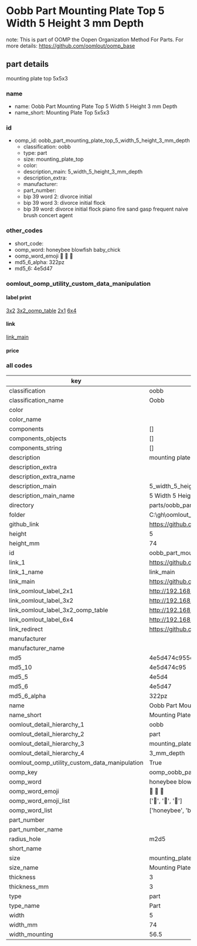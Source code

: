 # Oobb Part Mounting Plate Top 5 Width 5 Height 3 mm Depth  

note: This is part of OOMP the Oopen Organization Method For Parts. For more details: https://github.com/oomlout/oomp_base

##  part details
  



mounting plate top 5x5x3



### name
* name: Oobb Part Mounting Plate Top 5 Width 5 Height 3 mm Depth
* name_short: Mounting Plate Top 5x5x3 
### id
* oomp_id: oobb_part_mounting_plate_top_5_width_5_height_3_mm_depth
  * classification: oobb
  * type: part
  * size: mounting_plate_top
  * color: 
  * description_main: 5_width_5_height_3_mm_depth
  * description_extra: 
  * manufacturer: 
  * part_number: 
  * bip 39 word 2: divorce initial
  * bip 39 word 3: divorce initial flock
  * bip 39 word: divorce initial flock piano fire sand gasp frequent naive brush concert agent

### other_codes
* short_code: 
* oomp_word: honeybee blowfish baby_chick
* oomp_word_emoji :honeybee: :blowfish: :baby_chick:
* md5_6_alpha: 322pz
* md5_6: 4e5d47






### oomlout_oomp_utility_custom_data_manipulation
#### label print
[3x2](http://192.168.1.245:1112/?label=oomp%20322pz)
[3x2_oomp_table](http://192.168.1.108:1112/?label=oomp%20322pz)
[2x1](http://192.168.1.242:1112/?label=oomp%20322pz)
[6x4](http://192.168.1.55:1112/?label=oomp%20322pz)    

#### link

[link_main](https://github.com/oomlout/oomlout_oobb_version_4_generated_parts/tree/main/navigation_oomp/oobb/part/mounting_plate_top/5_width_5_height_3_mm_depth/part)                              

#### price







### all codes 
| key | value |  
| --- | --- |  
| classification | oobb |  
| classification_name | Oobb |  
| color |  |  
| color_name |  |  
| components | [] |  
| components_objects | [] |  
| components_string | [] |  
| description | mounting plate top 5x5x3 |  
| description_extra |  |  
| description_extra_name |  |  
| description_main | 5_width_5_height_3_mm_depth |  
| description_main_name | 5 Width 5 Height 3 mm Depth |  
| directory | parts/oobb_part_mounting_plate_top_5_width_5_height_3_mm_depth |  
| folder | C:\gh\oomlout_oobb_version_4_generated_parts\parts\oobb_part_mounting_plate_top_5_width_5_height_3_mm_depth |  
| github_link | https://github.com/oomlout/oomlout_oomp_part_src/tree/main/parts/oobb_part_mounting_plate_top_5_width_5_height_3_mm_depth |  
| height | 5 |  
| height_mm | 74 |  
| id | oobb_part_mounting_plate_top_5_width_5_height_3_mm_depth |  
| link_1 | https://github.com/oomlout/oomlout_oobb_version_4_generated_parts/tree/main/navigation_oomp/oobb/part/mounting_plate_top/5_width_5_height_3_mm_depth/part |  
| link_1_name | link_main |  
| link_main | https://github.com/oomlout/oomlout_oobb_version_4_generated_parts/tree/main/navigation_oomp/oobb/part/mounting_plate_top/5_width_5_height_3_mm_depth/part |  
| link_oomlout_label_2x1 | http://192.168.1.242:1112/?label=oomp%20322pz |  
| link_oomlout_label_3x2 | http://192.168.1.245:1112/?label=oomp%20322pz |  
| link_oomlout_label_3x2_oomp_table | http://192.168.1.108:1112/?label=oomp%20322pz |  
| link_oomlout_label_6x4 | http://192.168.1.55:1112/?label=oomp%20322pz |  
| link_redirect | https://github.com/oomlout/oomlout_oobb_version_4_generated_parts/tree/main/parts/oobb_mounting_plate_top_05_05_03_rh_m2d5_mo_56d5_nm_pimoroni_pim613_servo_2040 |  
| manufacturer |  |  
| manufacturer_name |  |  
| md5 | 4e5d474c955cac06fcab9a40b29cfa00 |  
| md5_10 | 4e5d474c95 |  
| md5_5 | 4e5d4 |  
| md5_6 | 4e5d47 |  
| md5_6_alpha | 322pz |  
| name | Oobb Part Mounting Plate Top 5 Width 5 Height 3 mm Depth |  
| name_short | Mounting Plate Top 5x5x3  |  
| oomlout_detail_hierarchy_1 | oobb |  
| oomlout_detail_hierarchy_2 | part |  
| oomlout_detail_hierarchy_3 | mounting_plate_top |  
| oomlout_detail_hierarchy_4 | 3_mm_depth |  
| oomlout_oomp_utility_custom_data_manipulation | True |  
| oomp_key | oomp_oobb_part_mounting_plate_top_5_width_5_height_3_mm_depth |  
| oomp_word | honeybee blowfish baby_chick |  
| oomp_word_emoji | :honeybee: :blowfish: :baby_chick: |  
| oomp_word_emoji_list | [':honeybee:', ':blowfish:', ':baby_chick:'] |  
| oomp_word_list | ['honeybee', 'blowfish', 'baby_chick'] |  
| part_number |  |  
| part_number_name |  |  
| radius_hole | m2d5 |  
| short_name |  |  
| size | mounting_plate_top |  
| size_name | Mounting Plate Top |  
| thickness | 3 |  
| thickness_mm | 3 |  
| type | part |  
| type_name | Part |  
| width | 5 |  
| width_mm | 74 |  
| width_mounting | 56.5 |  
